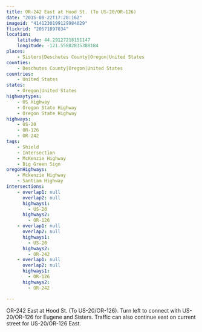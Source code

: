 ```yaml
---
title: OR-242 East at Hood St. (To US-20/OR-126)
date: "2015-08-22T17:20:16Z"
imageid: "4141230199129984029"
flickrid: "20571897834"
location:
    latitude: 44.29127218151147
    longitude: -121.55882835388184
places:
    - Sisters|Deschutes County|Oregon|United States
counties:
    - Deschutes County|Oregon|United States
countries:
    - United States
states:
    - Oregon|United States
highwaytypes:
    - US Highway
    - Oregon State Highway
    - Oregon State Highway
highways:
    - US-20
    - OR-126
    - OR-242
tags:
    - Shield
    - Intersection
    - McKenzie Highway
    - Big Green Sign
oregonHighways:
    - Mckenzie Highway
    - Santiam Highway
intersections:
    - overlap1: null
      overlap2: null
      highways1:
        - US-20
      highways2:
        - OR-126
    - overlap1: null
      overlap2: null
      highways1:
        - US-20
      highways2:
        - OR-242
    - overlap1: null
      overlap2: null
      highways1:
        - OR-126
      highways2:
        - OR-242

---
```

OR-242 East at Hood St. (To US-20/OR-126).  Turn left to connect with US-20/OR-126 for Eugene and Sisters.  Traffic can also continue east on current street for US-20/OR-126 East.